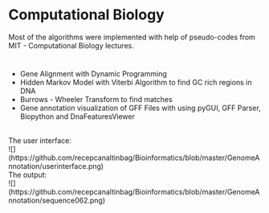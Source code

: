 # Computational Biology
Most of the algorithms were implemented with help of pseudo-codes from MIT - Computational Biology lectures.  
#
- Gene Alignment with Dynamic Programming
- Hidden Markov Model with Viterbi Algorithm to find GC rich regions in DNA
- Burrows - Wheeler Transform to find matches 
- Gene annotation visualization of GFF Files with using pyGUI, GFF Parser, Biopython and DnaFeaturesViewer
<br />
The user interface:
<br />
![](https://github.com/recepcanaltinbag/Bioinformatics/blob/master/GenomeAnnotation/userinterface.png)
<br />
The output:
<br />
![](https://github.com/recepcanaltinbag/Bioinformatics/blob/master/GenomeAnnotation/sequence062.png)

